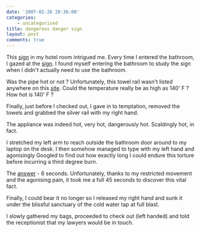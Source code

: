 ```yaml
---
date: '2007-02-26 20:36:00'
categories:
    - uncategorised
title: dangerous danger sign
layout: post
comments: true
---
```


This [sign](http://www.flickr.com/photos/70276096@N00/403356821/) in my
hotel room intrigued me. Every time I entered the bathroom, I gazed at
the [sign](http://www.flickr.com/photos/70276096@N00/403356821/). I
found myself entering the bathroom to study the sign when I didn't
actually need to use the bathroom.

Was the pipe hot or not ? Unfortunately, this towel rail wasn't listed
anywhere on this [site](http://hotornot.com/). Could the temperature
really be as high as 140' F ? How hot is 140' F ?

Finally, just before I checked out, I gave in to temptation, removed the
towels and grabbed the silver rail with my right hand.

The appliance was indeed hot, very hot, dangerously hot. Scaldingly hot,
in fact.

I stretched my left arm to reach outside the bathroom door around to my
laptop on the desk. I then somehow managed to type with my left hand and
agonisingly Googled to find out how exactly long I could endure this
torture before incurring a third degree burn.

The [answer](http://www.med.umich.edu/1libr/pa/pa_hotwatr_hhg.htm) - 6
seconds. Unfortunately, thanks to my restricted movement and the
agonising pain, it took me a full 45 seconds to discover this vital
fact.

Finally, I could bear it no longer so I released my right hand and sunk
it under the blissful sanctuary of the cold water tap at full blast.

I slowly gathered my bags, proceeded to check out (left handed) and told
the receptionist that my lawyers would be in touch.
